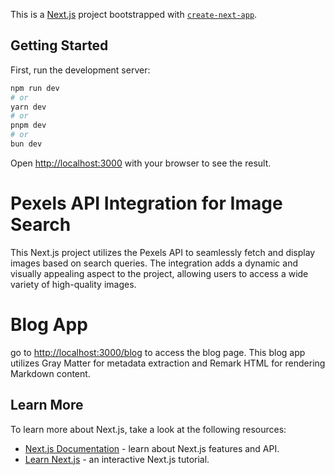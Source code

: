 This is a [Next.js](https://nextjs.org/) project bootstrapped with [`create-next-app`](https://github.com/vercel/next.js/tree/canary/packages/create-next-app).

## Getting Started

First, run the development server:

```bash
npm run dev
# or
yarn dev
# or
pnpm dev
# or
bun dev
```

Open [http://localhost:3000](http://localhost:3000) with your browser to see the result.

# Pexels API Integration for Image Search

This Next.js project utilizes the Pexels API to seamlessly fetch and display images based on search queries. The integration adds a dynamic and visually appealing aspect to the project, allowing users to access a wide variety of high-quality images.

# Blog App

go to [http://localhost:3000/blog](http://localhost:3000/blog) to access the blog page. This blog app utilizes Gray Matter for metadata extraction and Remark HTML for rendering Markdown content.

## Learn More

To learn more about Next.js, take a look at the following resources:

- [Next.js Documentation](https://nextjs.org/docs) - learn about Next.js features and API.
- [Learn Next.js](https://nextjs.org/learn) - an interactive Next.js tutorial.
